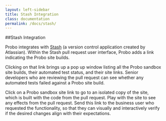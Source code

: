 ```yaml
---
layout: left-sidebar
title: Stash Integration
class: documentation
permalink: /docs/stash/
---
```

##Stash Integration

Probo integrates with [Stash](https://www.atlassian.com/software/stash) (a version control application created by Atlassian). Within the Stash pull request user interface, Probo adds a link indicating the Probo site builds.

Clicking on that link brings up a pop up window listing all the Probo sandbox site builds, their automated test status, and their site links. Senior developers who are reviewing the pull request can see whether any automated tests failed against a Probo site build.

Click on a Probo sandbox site link to go to an isolated copy of the site, which is built with the code from the pull request. Play with the site to see any effects from the pull request. Send this link to the business user who requested the functionality, so that they can visually and interactively verify if the desired changes align with their expectations.
